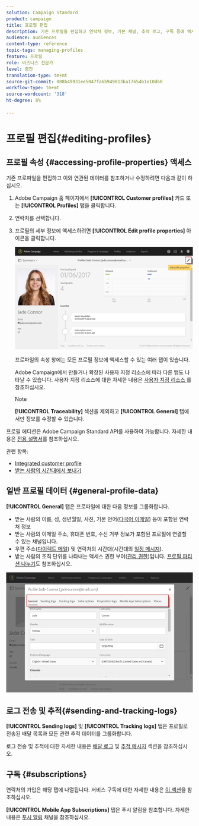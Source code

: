 ```yaml
---
solution: Campaign Standard
product: campaign
title: 프로필 편집
description: 기존 프로필을 편집하고 연락처 정보, 기본 채널, 추적 로그, 구독 등에 액세스하는 방법을 알아봅니다.
audience: audiences
content-type: reference
topic-tags: managing-profiles
feature: 프로필
role: 비즈니스 전문가
level: 중간
translation-type: tm+mt
source-git-commit: 088b49931ee5047fa6b949813ba17654b1e10d60
workflow-type: tm+mt
source-wordcount: '318'
ht-degree: 8%

---
```



# 프로필 편집{#editing-profiles}

## 프로필 속성 {#accessing-profile-properties} 액세스

기존 프로파일을 편집하고 이와 연관된 데이터를 참조하거나 수정하려면 다음과 같이 하십시오.

1. Adobe Campaign 홈 페이지에서 **[!UICONTROL Customer profiles]** 카드 또는 **[!UICONTROL Profiles]** 탭을 클릭합니다.
1. 연락처를 선택합니다.
1. 프로필의 세부 정보에 액세스하려면 **[!UICONTROL Edit profile properties]** 아이콘을 클릭합니다.

   ![](assets/profile_creation2.png)

   프로파일의 속성 창에는 모든 프로필 정보에 액세스할 수 있는 여러 탭이 있습니다.

   Adobe Campaign에서 만들거나 확장된 사용자 지정 리소스에 따라 다른 탭도 나타날 수 있습니다. 사용자 지정 리소스에 대한 자세한 내용은 [사용자 지정 리소스 ](../../developing/using/data-model-concepts.md)를 참조하십시오.

   >[!NOTE]
   >
   >**[!UICONTROL Traceability]** 섹션을 제외하고 **[!UICONTROL General]** 탭에서만 정보를 수정할 수 있습니다.

프로필 에디션은 Adobe Campaign Standard API를 사용하여 가능합니다. 자세한 내용은 [전용 설명서](../../api/using/updating-profiles.md)를 참조하십시오.

관련 항목:

* [Integrated customer profile](../../audiences/using/integrated-customer-profile.md)
* [받는 사람의 시간대에서 보내기](../../sending/using/sending-messages-at-the-recipient-s-time-zone.md)

## 일반 프로필 데이터 {#general-profile-data}

**[!UICONTROL General]** 탭은 프로파일에 대한 다음 정보를 그룹화합니다.

* 받는 사람의 이름, 성, 생년월일, 사진, 기본 언어([다국어 이메일](../../channels/using/creating-a-multilingual-email.md)) 등이 포함된 연락처 정보
* 받는 사람의 이메일 주소, 휴대폰 번호, 수신 거부 정보가 포함된 프로필에 연결할 수 있는 채널입니다.
* 우편 주소([다이렉트 메일](../../channels/using/about-direct-mail.md)) 및 연락처의 시간대(시간대의 [일정 메시지](../../sending/using/sending-messages-at-the-recipient-s-time-zone.md)).
* 받는 사람의 조직 단위를 나타내는 액세스 권한 부여([관리 권한](../../administration/using/about-access-management.md))입니다. [프로필 파티션 나누기](../../administration/using/organizational-units.md#partitioning-profiles)도 참조하십시오.

![](assets/profile_creation4.png)

## 로그 전송 및 추적{#sending-and-tracking-logs}

**[!UICONTROL Sending logs]** 및 **[!UICONTROL Tracking logs]** 탭은 프로필로 전송된 배달 목록과 모든 관련 추적 데이터를 그룹화합니다.

로그 전송 및 추적에 대한 자세한 내용은 [배달 로그](../../sending/using/monitoring-a-delivery.md#delivery-logs) 및 [추적 메시지](../../sending/using/tracking-messages.md) 섹션을 참조하십시오.

## 구독 {#subscriptions}

연락처의 가입은 해당 탭에 나열됩니다. 서비스 구독에 대한 자세한 내용은 [이 섹션](../../audiences/using/about-subscriptions.md)을 참조하십시오.

**[!UICONTROL Mobile App Subscriptions]** 탭은 푸시 알림을 참조합니다. 자세한 내용은 [푸시 알림](../../channels/using/about-push-notifications.md) 채널을 참조하십시오.
